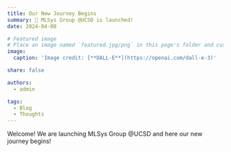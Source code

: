 ```yaml
---
title: Our New Journey Begins
summary: 🎉 MLSys Group @UCSD is launched!
date: 2024-04-08

# Featured image
# Place an image named `featured.jpg/png` in this page's folder and customize its options here.
image:
  caption: 'Image credit: [**DALL-E**](https://openai.com/dall-e-3)'

share: false

authors:
  - admin

tags:
  - Blog
  - Thoughts
---
```


Welcome! We are launching MLSys Group @UCSD and here our new journey begins!
